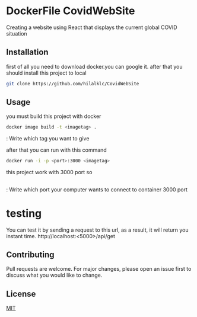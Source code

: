 # DockerFile CovidWebSite

Creating a website using React that displays the current global COVID situation

## Installation

first of all you need to download docker.you can google it.
after that you should install this project to local   

```bash
git clone https://github.com/hilalklc/CovidWebSite
```

## Usage
you must build this project with docker  
```bash
docker image build -t <imagetag> .
```
<imagetag> : Write which tag you want to give

after that you can run with this command 


```bash
docker run -i -p <port>:3000 <imagetag>
```
this project work with 3000 port so 
##
<port> : Write which port your computer wants to connect to container 3000 port


# testing

You can test it by sending a request to this url, as a result, it will return you instant time.
http://localhost:<5000>/api/get

## Contributing

Pull requests are welcome. For major changes, please open an issue first
to discuss what you would like to change.

## License

[MIT](https://choosealicense.com/licenses/mit/)

